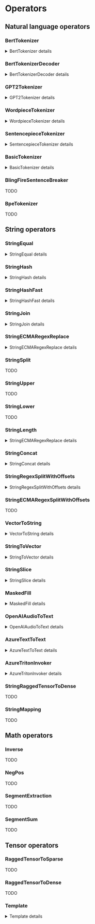# Operators


## Natural language operators

### BertTokenizer

<details>
<summary>BertTokenizer details</summary>

BertTokenizer replicates `encode_plus` function of [BertTokenizer (huggingface version )](https://huggingface.co/transformers/_modules/transformers/models/bert/tokenization_bert.html#BertTokenizer).

#### Inputs

***text: tensor(string)*** The string tensor for tokenization

#### Attributes

***vocab_file: string***

The content of vocab which has same with huggingface.

***do_lower_case: int64_t*** (default is 1, 1 represents True, 0 represents False)

Whether or not to lowercase the input when tokenizing.

***do_basic_tokenize: int64_t*** (default is 1, 1 represents True, 0 represents False)

Whether or not to do basic tokenization before WordPiece.

***unk_token: string***

The unknown token. A token that is not in the vocabulary cannot be converted to an ID and is set to be this
token instead.

***sep_token: string***

The separator token, which is used when building a sequence from multiple sequences, e.g. two sequences for
sequence classification or for a text and a question for question answering. It is also used as the last
token of a sequence built with special tokens.

***pad_token: string***

The token used for padding, for example when batching sequences of different lengths.

***cls_token: string***

The classifier token which is used when doing sequence classification (classification of the whole sequence instead of per-token classification). It is the first token of the sequence when built with special tokens.

***mask_token: string***

The token used for masking values. This is the token used when training this model with masked language modeling. This is the token which the model will try to predict.

***tokenize_chinese_chars: int64_t*** (default is 1, 1 represents True, 0 represents False)

Whether or not to tokenize Chinese characters.

***strip_accents: int64_t*** (default is 1, 1 represents True, 0 represents False)

Whether or not to strip all accents. If this option is not specified, then it will be determined by the
value for :obj:`lowercase` (as in the original BERT).

***tokenize_punctuation: int64_t*** (default is 0, 1 represents True, 0 represents False)

Splits punctuation on a piece of text.

***remove_control_chars: int64_t*** (default is 0, 1 represents True, 0 represents False)

Remove control chars(such as NUL, BEL) in the text.

***truncation_strategy_name: string***

The name of truncation strategy, it could be `longest_first`, `only_first`, `only_second`, `longest_from_back`.

#### Outputs

***input_ids: tensor(int64_t)***

List of token ids.

***token_type_ids: tensor(64_t)***

List of token type ids

***attention_mask: tensor(64_t)***

List of indices specifying which tokens should b
e attended to by the model


#### Examples

```python
import transformers

bert_cased_tokenizer = transformers.BertTokenizer.from_pretrained('bert-base-cased')

node = onnx.helper.make_node(
    'BertTokenizer',
    inputs=['text'],
    outputs=['tokens'],
)

text = "Hello world louder"
inputs = np.array([text], dtype=object),

bert_tokenize_result = bert_cased_tokenizer.tokenize(text)

input_ids = np.array(bert_tokenize_result[0])
token_type_ids = np.array(bert_tokenize_result[1])
attention_mask = np.array(bert_tokenize_result[2])

expect(node, inputs=[inputs],
       outputs=[input_ids, token_type_ids, attention_mask], name='test_bert_tokenizer')
```
</details>

### BertTokenizerDecoder

<details>
<summary>BertTokenizerDecoder details</summary>

BertTokenizerDecoder replicates `decode` function of [BertTokenizer (huggingface version )](https://huggingface.co/transformers/_modules/transformers/models/bert/tokenization_bert.html#BertTokenizer).

#### Inputs

***token_ids: tensor(int64)***

List of tokenized input ids.

***indices: tensor(int64)***

List of `[start_position, end_position]` to indicate what segments of input ids should be decoded. This input only enabled when attribute `use_indices`=1.

Usually, it is used to decode the slot in the text.

#### Attributes

***vocab_file: string***

The content of vocab which has same with huggingface.

***unk_token: string***

The unknown token. A token that is not in the vocabulary cannot be converted to an ID and is set to be this
token instead.

***sep_token: string***

The separator token, which is used when building a sequence from multiple sequences, e.g. two sequences for
sequence classification or for a text and a question for question answering. It is also used as the last
token of a sequence built with special tokens.

***pad_token: string***

The token used for padding, for example when batching sequences of different lengths.

***cls_token: string***

The classifier token which is used when doing sequence classification (classification of the whole sequence instead of per-token classification). It is the first token of the sequence when built with special tokens.

***mask_token: string***

The token used for masking values. This is the token used when training this model with masked language modeling. This is the token which the model will try to predict.

***suffix_indicator: string***

The suffix indicator.

***use_indices: int64_t***

Whether use second input.

***skip_special_tokens: int64_t***

Whether or not to remove special tokens in the decoding.

***clean_up_tokenization_spaces: int64_t***

Whether or not to clean up the tokenization spaces.

#### Outputs

***sentences: tensor(int64_t)***

The decoded sentences.

#### Examples


```python
import transformers

def get_file_content(path):
  with open(path, "rb") as file:
    return file.read()
  
bert_cased_tokenizer = transformers.BertTokenizer.from_pretrained('bert-base-cased')
bert_cased_tokenizer.save('.', 'bert')


node = onnx.helper.make_node(
    'BertTokenizerDecoder',
    inputs=['token_ids'],
    outputs=['sentences'],
    vocab_file=get_file_content("bert-vocab.txt")
)

text = "Hello world louder"
token_ids = np.array([bert_cased_tokenizer.tokenize(text)], dtype=object),
sentences = np.array(text)


expect(node, inputs=[token_ids],
       outputs=[sentences], name='test_bert_tokenizer')
```
</details>



### GPT2Tokenizer

<details>
<summary>GPT2Tokenizer details</summary>

GPT2Tokenizer that performs byte-level bpe tokenization to the input tensor, based on the [hugging face version](https://huggingface.co/transformers/_modules/transformers/tokenization_gpt2.html).

#### Attributes

***vocab***

The **content** of the vocabulary file, its format is same with [hugging face](https://huggingface.co/gpt2/resolve/main/vocab.json).

***merges***

The **content** of the merges file, its format is same with [hugging face](https://huggingface.co/gpt2/resolve/main/merges.txt).

***padding_length(optional)***

When the input is a set of query, the tokenized result is ragged tensor, so we need to pad the tensor to tidy tensor and the `padding_length` indicates the strategy of the padding. When the padding_length equals -1, we will pad the tensor to length of longest row. When the padding_length is more than 0, we will pad the tensor to the number of padding_length.

The default value of `padding_length` is -1.

#### Inputs

***data: tensor(string)***

The string tensor for tokenization

#### Outputs

***input_ids: tensor(int64)***

The tokenized ids of input

***attention_mask: tensor(int64)***

A tensor indicates which part of input_ids is padded.

#### Examples


```python
def get_file_content(path):
  with open(path, "rb") as file:
    return file.read()

node = onnx.helper.make_node(
    'GPT2Tokenizer',
    inputs=['x'],
    outputs=['y'],
    vocab=get_file_content(vocabulary_file),
    merges=get_file_content(merges_file)
)

x = ["hey cortana"]
y = np.array([20342, 12794, 2271], dtype=np.int64)

expect(node, inputs=[x], outputs=[y],
       name='test_gpt2_tokenizer')
```
</details>

### WordpieceTokenizer

<details>
<summary>WordpieceTokenizer details</summary>


WordpieceTokenizer that performs WordPiece tokenization to the input tensor,
based on the [hugging face version](https://huggingface.co/transformers/model_doc/bert.html#WordpieceTokenizer).
[WordpieceTokenizer](https://github.com/tensorflow/text/blob/master/docs/api_docs/python/text/WordpieceTokenizer.md)
from *tensorflow_text* can be implemented by a pair of nodes
*RegexSplitWithOffets* followed by *WordpieceTokenizer*.
it 

#### Attributes

***vocab***

The **content** of the vocabulary file, its format is same with
[hugging face](https://huggingface.co/gpt2/resolve/main/vocab.json).

***suffix_indicator***

Suffix added to token not in the first position before looking into the vocabulary.

***unk_token***

Unknown tokens. Every token not found in the vocabulary is replaced by this one.

***max_input_chars_per_word***

Maximum number of characters per token (optional, defaults to 200).

#### Inputs

***data: tensor(string)***

The string tensor for tokenization

***row_indices: tensor(int64)*** Empty or the fndices of every first token of input sentences.
`indices[i+1] - indices[i]` is the number of tokens in input `i`.

[WordpieceTokenizer](https://github.com/tensorflow/text/blob/master/docs/api_docs/python/text/WordpieceTokenizer.md)
includes two steps. The first one splits sentences into words and then splits
every work into tokens. This operator only implements the second step.
The first one can be done with operator *StringRegexSplit*.
This parameter can either be empty or it can be the third output
of operator *StringRegexSplit*.

#### Outputs

***tokens: tensor(string)*** Every token.

***token_indices: tensor(int32)*** Indices of each token. -1 means a token outside the vocabulary.

***row_indices: tensor(int64)*** Indices of every first token of input sentences.
`indices[i+1] - indices[i]` is the number of tokens in input `i`.
These are updates row indices given as inputs or new ones if the second input is empty.

#### Examples


```python
words = ["want", "##want",
         "##ed", "wa", "un", "runn", "##ing"]
vocab = {w: i + 10 for i, w in enumerate(words)}
st = json.dumps(vocab)
nodes = []
mkv = helper.make_tensor_value_info
reg = helper.make_tensor(
    "pattern", onnx_proto.TensorProto.STRING, [1, ], ["(\\s)".encode('ascii')])
reg_empty = helper.make_tensor(
    "keep_pattern", onnx_proto.TensorProto.STRING, [0, ], [])

nodes = [
    helper.make_node(
        'StringRegexSplitWithOffsets,
        inputs=['text', 'pattern', 'keep_pattern'],
        outputs=['words', 'begin_end', 'indices'],
        name='StringRegexPlsitOpName',
        domain='ai.onnx.contrib'),
    helper.make_node(
        'WordpieceTokenizer',
        inputs=['words', 'indices'],
        outputs=['out0', 'out1', 'out2'],
        name='WordpieceTokenizerOpName',
        domain='ai.onnx.contrib',
        vocab=st.encode('utf-8'),
        suffix_indicator="##",
        unk_token="[UNK]")
]
inputs = [mkv('text', onnx_proto.TensorProto.STRING, [None])]
graph = helper.make_graph(
    nodes, 'test0', inputs, [
        mkv('out0', onnx_proto.TensorProto.STRING, [None]),
        mkv('out1', onnx_proto.TensorProto.INT32, [None]),
        mkv('out2', onnx_proto.TensorProto.INT64, [None]),
        mkv('words', onnx_proto.TensorProto.STRING, [None]),
        mkv('indices', onnx_proto.TensorProto.INT64, [None])],
    [reg, reg_empty])
model = helper.make_model(
    graph, opset_imports=[helper.make_operatorsetid(domain, 1)])

text = np.array(["unwanted running", "unwantedX running"], dtype=object)
tokens = np.array(['un', '##want', '##ed', 'runn', '##ing', 'un', '##want', '##ed',
                  '[UNK]', 'runn', '##ing'], dtype=object),
indices = np.array([14, 11, 12, 15, 16, 14, 11, 12, -1, 15, 16], dtype=int32)
row_indices = np.array([ 0,  5, 11], dtype=int64)

expect(model, inputs=[text], outputs=[tokens, indices, row_indices],
       name='test_bert_tokenizer')
```

</details>

### SentencepieceTokenizer

<details>
<summary>SentencepieceTokenizer details</summary>

SentencepieceTokenizer replicates [SentencepieceTokenizer](https://github.com/tensorflow/text/blob/master/docs/api_docs/python/text/SentencepieceTokenizer.md).

#### Inputs

***data: tensor(string)*** The string tensor for tokenization

***nbest_size: tensor(int64)***	A scalar for sampling. nbest_size = {0,1}: No sampling is performed.
(default) nbest_size > 1: samples from the nbest_size results. nbest_size < 0: assuming that
nbest_size is infinite and samples from the all hypothesis (lattice) using
forward-filtering-and-backward-sampling algorithm.

***alpha: tensor(float)*** A scalar for a smoothing parameter. Inverse temperature for probability rescaling.

***reverse: tensor(bool)*** Reverses the tokenized sequence (Default = false)

***add_bos: tensor(bool)*** Add beginning of sentence token to the result (Default = false)

***add_eos: tensor(bool)*** Add end of sentence token to the result (Default = false).
When reverse=True beginning/end of sentence tokens are added after reversing.

#### Attributes

***model: string*** The sentencepiece model serialized proto as stored as a string.

#### Outputs

***tokens: tensor(int32)*** Indices of each token.

***indices: tensor(int64)*** Indices of every first token of input sentences.
`indices[i+1] - indices[i]` is the number of tokens in input `i`.

Tokenized result of the input

#### Examples


```python

url = "https://github.com/microsoft/ort-customops/raw/main/test/data/test_sentencepiece_ops_model__6.txt"
with urllib.request.urlopen(url) as f:
    content = f.read()
model = np.array(list(base64.decodebytes(content.encode())), dtype=np.uint8)

node = onnx.helper.make_node(
    'SentencepieceTokenizer',
    inputs=['inputs', 'nbest_size', 'alpha', 'add_bos', 'add_eos', 'reverse'],
    outputs=['indices', 'output'],
    mapping_file_name='vocabulary.txt',
    unmapping_value="unknown_word",
    model=model
)

inputs = np.array(["Hello world", "Hello world louder"], dtype=object),
nbest_size = np.array([0], dtype=np.float32),
alpha = np.array([0], dtype=np.float32),
add_bos = np.array([0], dtype=np.bool_),
add_eos = np.array([0], dtype=np.bool_),
reverse = np.array([0], dtype=np.bool_)

tokens = array([17486,  1017, 17486,  1017,   155, 21869], dtype=int32)
indices = array([0, 2, 6], dtype=int64)

expect(node, inputs=[inputs, nbest_size, alpha, add_bos, add_eos, reverse],
       outputs=[tokens, indices], name='sp')
```
</details>


### BasicTokenizer

<details>
<summary>BasicTokenizer details</summary>

TODO: is this still supported?

BasicTokenizer performs basic tokenization to input string tensor, based on [basic tokenizer in BertTokenizer(hugging face version)](https://huggingface.co/transformers/_modules/transformers/models/bert/tokenization_bert.html#BertTokenizer).

#### Inputs

***text: tensor(string)*** The string tensor for tokenization

#### Attributes

***do_lower_case: int64_t*** (default is 1, 1 represents True, 0 represents False)

Whether or not to lowercase the input when tokenizing.

***tokenize_chinese_chars: int64_t*** (default is 1, 1 represents True, 0 represents False)

Whether or not to tokenize Chinese characters.

***strip_accents: int64_t*** (default is 1, 1 represents True, 0 represents False)

Whether or not to strip all accents. If this option is not specified, then it will be determined by the
value for :obj:`lowercase` (as in the original BERT).

***tokenize_punctuation: int64_t*** (default is 0, 1 represents True, 0 represents False)

Splits punctuation on a piece of text.

***remove_control_chars: int64_t*** (default is 0, 1 represents True, 0 represents False)

Remove control chars(such as NUL, BEL) in the text.

#### Outputs

***tokens: tensor(string)*** Tokenized tokens.

#### Examples

```python
import transformers

tokenizer = transformers.BasicTokenizer()

node = onnx.helper.make_node(
    'BasicTokenizer',
    inputs=['text'],
    outputs=['tokens'],
)

inputs = np.array([ "Hello world louder"], dtype=object),
tokens = np.array(tokenizer(inputs), dtype=int32)

expect(node, inputs=[inputs],
       outputs=[tokens], name='test_basic_tokenizer')
```
</details>


### BlingFireSentenceBreaker

TODO

### BpeTokenizer

TODO


## String operators

### StringEqual

<details>
<summary>StringEqual details</summary>

Compares two strings and returns true if they are equal and false if not.

#### Inputs

***x: tensor(string)***

The first string input

***x: tensor(string)***

The second string input

#### Outputs

***z: tensor(boolean)***

String with replacements.

</details>


### StringHash

<details>
<summary>StringHash details</summary>


Hashes the input string based on the number of buckets

#### Inputs

***input: tensor(string)***

The string to hash

***num_buckets: tensor(int64)***

The number of buckets (must be equal to 1?)

#### Outputs

***name: tensor(int64)***

The hash value of the string

</details>


### StringHashFast

<details>
<summary>StringHashFast details</summary>


A faster implementation of StringHash.

</details>


### StringJoin  

<details>
<summary>StringJoin details</summary>


Join an array of strings

#### Inputs

***input_X: tensor(string)***

The input array of strings

***input_sep: tensor(string)***

The string separator for the resulting joing

***input_axis: tensor(int64)***

The axis along which to joing

#### Outputs

***out: tensor(string)***

The resulting joined string

#### Examples


```bash

input_X = [["a", "b", "c"], ["aa", "bb", ""]]
input_sep=";"
input_axis = 1

out = ["a;b;c", "aa;bb;"]

input_axis = 0

out = ['a;aa', 'b;bb', 'c;']


</details>


### StringRegexReplace

<details>
<summary>StringRegexReplace details</summary>


String replacement based on [Re2-format](https://github.com/google/re2/wiki/Syntax) regular expressions.

#### Inputs

***text: tensor(string)***

String tensor to extract slices from.

***pattern: tensor(string)***

Pattern of the regular expression.

***rewrite: tensor(string)***

Replacement.

#### Attributes

***global_replace: int64*** (default is 1)

Replace all strings matching the pattern or the first one.

#### Outputs

***output: tensor(string)***

String with replacements.

#### Examples

```python

node = onnx.helper.make_node(
    'StringRegexReplace',
    inputs=['text', 'pattern', 'rewrite'],
    outputs=['y'],
)

text = np.array([['def myfunc():'], ['def dummy():']])
pattern = np.array([r'def\s+([a-zA-Z_][a-zA-Z_0-9]*)\s*\(\s*\):'])
rewrite = np.array([r'static PyObject* py_\1(void) {'])
y = [['static PyObject* py_myfunc(void) {'],
     ['static PyObject* py_dummy(void) {']]

expect(node, inputs=[text, pattern, rewrite], outputs=[y],
       name='test_string_regex_replace')
```

</details>

### StringECMARegexReplace

<details>
<summary>StringECMARegexReplace details</summary>

String replacement based on [ECMA-format](https://en.cppreference.com/w/cpp/regex/ecmascript) regular expressions.

#### Inputs

***text: tensor(string)***

String tensor to extract slices from.

***pattern: tensor(string)***

Pattern of the regular expression.

***rewrite: tensor(string)***

Replacement.

#### Attributes

***global_replace: int64*** (default is 1)

Replace all strings matching the pattern or the first one.


***ignore_case: int64*** (default is 0)

Replace 

#### Outputs

***output: tensor(string)***

String with replacements.

#### Examples


```python

node = onnx.helper.make_node(
    'StringRegexReplace',
    inputs=['text', 'pattern', 'rewrite'],
    outputs=['y'],
)

text = np.array([['def myfunc():'], ['def dummy():']])
pattern = np.array([r'def\s+([a-zA-Z_][a-zA-Z_0-9]*)\s*\(\s*\):'])
rewrite = np.array([r'static PyObject* py_$1(void) {'])
y = [['static PyObject* py_myfunc(void) {'],
     ['static PyObject* py_dummy(void) {']]

expect(node, inputs=[text, pattern, rewrite], outputs=[y],
       name='test_string_regex_replace')
```

</details>



### StringSplit 

TODO

### StringUpper  

TODO

### StringLower

TODO

### StringLength

<details>
<summary>StringECMARegexReplace details</summary>

Get the length of each string element in input tensor. Similar to the function `len("abcde"")` in python.

#### Inputs 

***data: tensor(string)***

String tensor to get length of its each string element.

#### Outputs

***output: tensor(int64)***

Data length tensor.

#### Examples


```python

node = onnx.helper.make_node(
    'StringLength',
    inputs=['x'],
    outputs=['y']
)

x = ["abcdef", "hijkl"]
y = np.array([len(x[0]), len(x[1])], dtype=np.int64)


expect(node, inputs=[x], outputs=[y],
       name='test_string_length')
```
</details>
 
### StringConcat 

<details>
<summary>StringConcat details</summary>

Concat the corresponding string in the two string tensor. Two input tensors should have the same dimension.

```python
  output = []
  shape = input1.shape
  input1 = input1.flatten()
  input2 = input2.flatten()
  for i in range(len(input1)):
      output.append(input1[i] + input2[i])
  output = np.array(output).reshape(shape)
```

#### Inputs

***input_1: tensor(string)***

The first string tensor.

***input_2: tensor(string)***

The second string tensor.


#### Outputs

***output: tensor(string)***

The result.

#### Examples


```python

node = onnx.helper.make_node(
    'StringConcat',
    inputs=['x', 'y'],
    outputs=['result'],
)

x = np.array(["abcd", "efgh"])
y = np.array(["wxyz", "stuv"])
result = np.array([x[0] + y[0], x[1] + y[1]])

expect(node, inputs=[x, y], outputs=[result],
       name='test_string_concat')
```

</details>

### StringRegexSplitWithOffsets

<details>
<summary>StringRegexSplitWithOffsets details</summary>

Splits string based on regular expressions.

#### Inputs

***text: tensor(string)***

String tensor to extract slices from.

***delim_regex_pattern: tensor(string)***

Splitting attern of the regular expression.

***keep_delim_regex_pattern: tensor(string)***

By default, delimiters are not included in the split string results. Delimiters may be included by specifying a regex pattern keep_delim_regex_pattern.

#### Outputs

***words: tensor(string)*** Tensor of words.

***offsets: tensor(int64)*** 2D tensor with 3 columns:
sentence index, position of the first character, position of the last one (excluded)

***row_indices: tensor(int64)*** Indices of every first token of input sentences.
`row_indices[i+1] - row_indices[i]` is the number of tokens in input `i`.
These are updates row indices given as inputs or new ones if the second input is empty.


#### Examples


```python

node = onnx.helper.make_node(
    'StringRegexSplit',
    inputs=['text', 'pattern', 'rewrite'],
    outputs=['y', 'begin_end', 'indices'],
)

text = np.array(["hello there"])
pattern = np.array([r'\s'])
rewrite = np.array([r'\s'])
y = np.array(["hello", " ", "there"])
z1 = np.array([[0, 0, 5],
               [0, 5, 6],
               [0, 6, 11]], dtype=np.int64)
z2 = np.array([0, 2], dtype=np.int64)

expect(node, inputs=[text, pattern, rewrite], outputs=[y, z1, z2],
       name='test_string_regex_replace')
```

</details>


### StringECMARegexSplitWithOffsets

TODO

### VectorToString

<details>
<summary>VectorToString details</summary>

VectorToString is the contrary operation to the `StringToVector` , they share same format of mapping table:

    <string>\t<scalar_1>\s<scalar_2>\s<scalar_3>...<scalar_n>

Unmapped vector will output the value of the attribute `unk`.

Example:

*Attributes:*

- `map`: 
  ```
  a   0 0 1 2
  b   0 1 2 3
  d   0 1 3 4
  ```

- `unk`: "unknown_word"

*Inputs:*
- data: [[0,0,1,2],[0,1,3,4],[0,0,0,0]]

*Ouputs:*
- output: ["a", "d", "unknown_word" ]

#### Attributes

***mapping_file_name***

the formative mapping table

***unmapping_value***

the result returned when a vector aren't found in the map

#### Inputs

***data: tensor(T)***

Input tensor

#### Outputs

***output: tensor(string)***

The mapping result of the input

#### Type Constraints
***T:tensor(uint8), tensor(uint16), tensor(uint32), tensor(uint64), tensor(int8), tensor(int16), tensor(int32), tensor(int64), tensor(bfloat16), tensor(float16), tensor(float), tensor(double), tensor(bool)***

Constrain input and output types to numerical tensors.


#### Examples


```python
mapping_table = \
  """
  a   0 0 1 2
  b   0 1 2 3
  d   0 1 3 4
  """

node = onnx.helper.make_node(
    'VectorToString',
    inputs=['x'],
    outputs=['y'],
    map=mapping_table,
    unk="unknown_word"
)


x = np.array([[0,0,1,2],[0,1,3,4],[0,0,0,0]], type=np.int64)
y = ["a", "d", "unknown_word"]


expect(node, inputs=[x], outputs=[y],
       name='test_vector_to_string')
```
</details>


### StringToVector

<details>
<summary>StringToVector details</summary>

StringToVector will map each string element in the input to the corresponding vector according to the mapping file. The mapping file is a utf-8 encoding text file in tsv format:

    <string>\t<scalar_1>\s<scalar_2>\s<scalar_3>...<scalar_n>

Unmapped string will output the value of the attribute `unmapping_value`.

Example:

*Attributes:*

- `mapping_file_name`: vocabulary.txt
  ```
  a   0 0 1 2
  b   0 1 2 3
  d   0 1 3 4
  ```
  
- `unmapping_value`: [0 0 0 0]

*Inputs:*
- data: ["a", "d", "e"]

*Ouputs:*
- output: [[0,0,1,2],[0,1,3,4],[0,0,0,0]]

#### Attributes

***mapping_file_name:string***

The name of your string to vector mapping file.

***unmapping_value:list(int)***

Mapping result for unmapped string

#### Inputs

***data: tensor(string)***

Input tensor

#### Outputs

***output: tensor(T)***

The mapping result of the input

#### Type Constraints
***T:tensor(uint8), tensor(uint16), tensor(uint32), tensor(uint64), tensor(int8), tensor(int16), tensor(int32), tensor(int64), tensor(bfloat16), tensor(float16), tensor(float), tensor(double), tensor(bool)***

Constrain input and output types to numerical tensors.

#### Examples


```python
# what's in vocabulary.txt

mapping_table = \
"""
a   0 0 1 2
b   0 1 2 3
d   0 1 3 4
"""

node = onnx.helper.make_node(
    'StringToVector',
    inputs=['x'],
    outputs=['y'],
    mapping_table=mapping_table,
    unmapping_value=[0,0,0,0]
)


x = ["a", "d", "e"]
y = np.array([[0,0,1,2],[0,1,3,4],[0,0,0,0]], type=np.int64)


expect(node, inputs=[x], outputs=[y],
       name='test_string_to_vector')
```

</details>



### StringSlice 

<details>
<summary>StringSlice details</summary>

Do the slice operation to each string element in input tensor. Similar to string slice in python

```python
a = "abcdef"
b = a[1:2]
c = a[3:1:-1]
```

#### Inputs

***data: tensor(string)***

String tensor to extract slices from.

***starts: tensor(int64/int32)***

The tensor of starting indices of corresponding string in data, which has same dimension of data.

***ends: tensor(int64/int32)***

The tensor of ending indices of corresponding string in data, which has same dimension of data.

***steps(optional): tensor(int64/int32)***

The tensor of slice step of corresponding string in data, which has same dimension of data.If steps is empty tensor, we will use default value 1 for each string

#### Outputs

***output: tensor(string)***

Sliced data tensor.

#### Examples


```python

node = onnx.helper.make_node(
    'StringSlice',
    inputs=['x', 'starts', 'ends', 'steps'],
    outputs=['y'],
)

x = np.array(["abcdef", "hijkl"])
y = np.array([x[0][1:3:1], x[1][3:1:-1]])
starts = np.array([1, 3], dtype=np.int64)
ends = np.array([3, 1], dtype=np.int64)
axes = np.array([0, 1], dtype=np.int64)
steps = np.array([1, 1], dtype=np.int64)

expect(node, inputs=[x, starts, ends, axes, steps], outputs=[y],
       name='test_string_slice')
```

</details>


### MaskedFill

<details>
<summary>MaskedFill details</summary>


Fills elements of self tensor with value where mask is True. The operator is similar with [`Tensor.masked_fill_`](https://pytorch.org/docs/stable/generated/torch.Tensor.masked_fill_.html#torch.Tensor.masked_fill_) in pytorch.


#### Inputs

***value: tensor(string)***

The value to fill in with, currently we only support string type and vector&scalar dimension.

***mask: tensor(bool)***

The boolean mask, the dimension of mask tensor should be same with value.

#### Outputs

***output: tensor(string)***

The filled output of input tensor.


#### Examples


```python

node = onnx.helper.make_node(
    'MaskedFill',
    inputs=['value', 'mask'],
    outputs=['output']
)


value = np.array(["a", "b", "c", "d"])
mask = np.array([True, False, True, False], dtype=bool)
output = np.array(["a", "c"])


expect(node, inputs=[value, mask], outputs=[output],
       name='test_masked_fill')
```
</details>


### OpenAIAudioToText

<details>
<summary>OpenAIAudioToText details</summary>


OpenAIAudioToText operator talks to [openAI audio](https://platform.openai.com/docs/api-reference/audio) endpoints.


#### Attributes

***model_uri:string***

Endpoint uri, like "https://api.openai.com/v1/audio/transcriptions".

***audio_format:string***

The format of the audio, by default "wav".

#### Inputs

***auth_token: tensor(string)***

An access token comes with openAI subscription.

***model_name: tensor(string)***

Model name to send to the endpoint, such as "whisper-1".

***response_format: tensor(string)***

Expected format of the response, either be "text" or "json".

***audio_blob: tensor(uint8)***

A byte array containing raw data from the audio file.

#### Outputs

***transcriptions: tensor(string)***

The transcriptions in form of text.


#### Examples


```python

def create_openai_audio_model():
    auth_token = helper.make_tensor_value_info('auth_token', TensorProto.STRING, [1])
    model = helper.make_tensor_value_info('model_name', TensorProto.STRING, [1])
    response_format = helper.make_tensor_value_info('response_format', TensorProto.STRING, [-1])
    file = helper.make_tensor_value_info('file', TensorProto.UINT8, [-1])
    transcriptions = helper.make_tensor_value_info('transcriptions', TensorProto.STRING, [-1])

    invoker = helper.make_node('OpenAIAudioToText',
                               ['auth_token', 'model_name', 'response_format', 'file'],
                               ['transcriptions'],
                               domain='com.microsoft.extensions',
                               name='audio_invoker',
                               model_uri='https://api.openai.com/v1/audio/transcriptions',
                               audio_format='wav')

    graph = helper.make_graph([invoker], 'graph', [auth_token, model, response_format, file], [transcriptions])
    model = helper.make_model(graph,
                              opset_imports=[helper.make_operatorsetid('com.microsoft.extensions', 1)])

    onnx.save(model, 'openai_audio.onnx')

create_openai_audio_model()
sess = InferenceSession(os.path.join(test_data_dir, "openai_audio.onnx"),
                        self.__opt, providers=["CPUExecutionProvider", "AzureExecutionProvider"])
auth_token = np.array([os.getenv('MYAUTH', '')])
model = np.array(['whisper-1'])
response_format = np.array(['text'])

with open(os.path.join(test_data_dir, "test16.wav"), "rb") as _f:
    audio_blob = np.asarray(list(_f.read()), dtype=np.uint8)
    ort_inputs = {
        "auth_token": auth_token,
        "model_name": model,
        "response_format": response_format,
        "file": audio_blob,
    }
    out = sess.run(None, ort_inputs)[0]
```
</details>


### AzureTextToText

<details>
<summary>AzureTextToText details</summary>


AzureTextToText talks to a GPT model served by [Azure openAI service](https://learn.microsoft.com/en-us/azure/ai-services/openai/).


#### Attributes

***model_uri:string***

Endpoint uri, like "https://myname-aoai-test.openai.azure.com/openai/deployments/mydeploy/chat/completions?api-version=2023-05-15'".

#### Inputs

***auth_token: tensor(string)***

An access token comes with Azure openAI subscription.

***chat: tensor(string)***

A json string in requested [format](https://learn.microsoft.com/en-us/azure/ai-services/openai/chatgpt-quickstart?tabs=command-line&pivots=rest-api).

#### Outputs

***response_format: tensor(string)***

A json string as response.


#### Examples


```python

def create_azure_chat_model():
    auth_token = helper.make_tensor_value_info('auth_token', TensorProto.STRING, [-1])
    chat = helper.make_tensor_value_info('chat', TensorProto.STRING, [-1])
    response = helper.make_tensor_value_info('response', TensorProto.STRING, [-1])

    invoker = helper.make_node('AzureTextToText', ['auth_token', 'chat'], ['response'],
                               domain='com.microsoft.extensions',
                               name='chat_invoker',
                               model_uri='https://rashuai-aoai-test.openai.azure.com/openai/deployments/randysgpt/chat/completions?api-version=2023-05-15')

    graph = helper.make_graph([invoker], 'graph', [auth_token, chat], [response])
    model = helper.make_model(graph,
                              opset_imports=[helper.make_operatorsetid('com.microsoft.extensions', 1)])

    onnx.save(model, 'azure_chat.onnx')

create_azure_chat_model()
sess = InferenceSession(os.path.join(test_data_dir, "azure_chat.onnx"), self.__opt, providers=["CPUExecutionProvider", "AzureExecutionProvider"])
auth_token = np.array([os.getenv('MYAUTH', '')])
chat = np.array(['{\"messages\":[{\"role\": \"system\", \"content\": \"You are a helpful assistant.\"},{\"role\": \"user\", \"content\": \"Does Azure OpenAI support customer managed keys?\"},{\"role\": \"assistant\", \"content\": \"Yes, customer managed keys are supported by Azure OpenAI.\"},{\"role\": \"user\", \"content\": \"Do other Azure AI services support this too?\"}]}'])
ort_inputs = {
    "auth_token": auth_token,
    "chat": chat,
}
out = sess.run(None, ort_inputs)[0]
```
</details>


### AzureTritonInvoker

<details>
<summary>AzureTritonInvoker details</summary>


AzureTritonInvoker talks to [Azure Machine Learning triton services](https://learn.microsoft.com/en-us/azure/machine-learning/how-to-deploy-with-triton?view=azureml-api-2&tabs=azure-cli%2Cendpoint).


#### Attributes

***model_uri:string***

Endpoint uri, like "'https://endpoint-12345678.westus.inference.ml.azure.com".

***model_name:string***

***model_version:string***

A version string, like "1", or "2".

#### Inputs

***auth_token: tensor(string)***

An access token comes with Azure Machine Learning model deployment.

***inputs: tensor(variadic)***

Tensors of any supported onnx data type.

#### Outputs

***outputs: tensor(variadic)***

Tensors of any supported onnx data type.


#### Examples


```python

def createAddf():
    auth_token = helper.make_tensor_value_info('auth_token', TensorProto.STRING, [-1])
    X = helper.make_tensor_value_info('X', TensorProto.FLOAT, [-1])
    Y = helper.make_tensor_value_info('Y', TensorProto.FLOAT, [-1])
    Z = helper.make_tensor_value_info('Z', TensorProto.FLOAT, [-1])
    invoker = helper.make_node('AzureTritonInvoker', ['auth_token', 'X', 'Y'], ['Z'],
                               domain='com.microsoft.extensions', name='triton_invoker',
                               model_uri='https://endpoint-1.westus2.inference.ml.azure.com',
                               model_name='addf', model_version='1')
    graph = helper.make_graph([invoker], 'graph', [auth_token, X, Y], [Z])
    model = helper.make_model(graph,
                              opset_imports=[helper.make_operatorsetid('com.microsoft.extensions', 1)])
    save(model, 'triton_addf.onnx')

def createAddf8():
    auth_token = helper.make_tensor_value_info('auth_token', TensorProto.STRING, [-1])
    X = helper.make_tensor_value_info('X', TensorProto.DOUBLE, [-1])
    Y = helper.make_tensor_value_info('Y', TensorProto.DOUBLE, [-1])
    Z = helper.make_tensor_value_info('Z', TensorProto.DOUBLE, [-1])
    invoker = helper.make_node('AzureTritonInvoker', ['auth_token', 'X', 'Y'], ['Z'],
                               domain='com.microsoft.extensions', name='triton_invoker',
                               model_uri='https://endpoint-2.westus2.inference.ml.azure.com',
                               model_name='addf8', model_version='1')
    graph = helper.make_graph([invoker], 'graph', [auth_token, X, Y], [Z])
    model = helper.make_model(graph,
                              opset_imports=[helper.make_operatorsetid('com.microsoft.extensions', 1)])
    save(model, 'triton_addf8.onnx')

def createAddi4():
    auth_token = helper.make_tensor_value_info('auth_token', TensorProto.STRING, [-1])
    X = helper.make_tensor_value_info('X', TensorProto.INT32, [-1])
    Y = helper.make_tensor_value_info('Y', TensorProto.INT32, [-1])
    Z = helper.make_tensor_value_info('Z', TensorProto.INT32, [-1])
    invoker = helper.make_node('AzureTritonInvoker', ['auth_token', 'X', 'Y'], ['Z'],
                               domain='com.microsoft.extensions', name='triton_invoker',
                               model_uri='https://endpoint-3.westus2.inference.ml.azure.com',
                               model_name='addi4', model_version='1')
    graph = helper.make_graph([invoker], 'graph', [auth_token, X, Y], [Z])
    model = helper.make_model(graph,
                              opset_imports=[helper.make_operatorsetid('com.microsoft.extensions', 1)])
    save(model, 'triton_addi4.onnx')

def createAnd():
    auth_token = helper.make_tensor_value_info('auth_token', TensorProto.STRING, [-1])
    X = helper.make_tensor_value_info('X', TensorProto.BOOL, [-1])
    Y = helper.make_tensor_value_info('Y', TensorProto.BOOL, [-1])
    Z = helper.make_tensor_value_info('Z', TensorProto.BOOL, [-1])
    invoker = helper.make_node('AzureTritonInvoker', ['auth_token', 'X', 'Y'], ['Z'],
                               domain='com.microsoft.extensions', name='triton_invoker',
                               model_uri='https://endpoint-4.westus2.inference.ml.azure.com',
                               model_name='and', model_version='1')
    graph = helper.make_graph([invoker], 'graph', [auth_token, X, Y], [Z])
    model = helper.make_model(graph,
                              opset_imports=[helper.make_operatorsetid('com.microsoft.extensions', 1)])
    save(model, 'triton_and.onnx')

def createStr():
    auth_token = helper.make_tensor_value_info('auth_token', TensorProto.STRING, [-1])
    str_in = helper.make_tensor_value_info('str_in', TensorProto.STRING, [-1])
    str_out1 = helper.make_tensor_value_info('str_out1', TensorProto.STRING, [-1])
    str_out2 = helper.make_tensor_value_info('str_out2', TensorProto.STRING, [-1])
    invoker = helper.make_node('AzureTritonInvoker', ['auth_token', 'str_in'], ['str_out1','str_out2'],
                               domain='com.microsoft.extensions', name='triton_invoker',
                               model_uri='https://endpoint-5.westus2.inference.ml.azure.com',
                               model_name='str', model_version='1')
    graph = helper.make_graph([invoker], 'graph', [auth_token, str_in], [str_out1, str_out2])
    model = helper.make_model(graph,
                              opset_imports=[helper.make_operatorsetid('com.microsoft.extensions', 1)])
    save(model, 'triton_str.onnx')

def run_add_f(self):
    if self.__enabled:
        sess = InferenceSession(os.path.join(test_data_dir, "triton_addf.onnx"),
                                self.__opt, providers=["CPUExecutionProvider", "AzureExecutionProvider"])
        auth_token = np.array([os.getenv('MYAUTH', '')])
        x = np.array([1,2,3,4]).astype(np.float32)
        y = np.array([4,3,2,1]).astype(np.float32)
        ort_inputs = {
            "auth_token": auth_token,
            "X": x,
            "Y": y
        }
        out = sess.run(None, ort_inputs)[0]

def run_add_f8(self):
    if self.__enabled:
        opt = SessionOptions()
        opt.register_custom_ops_library(get_library_path())
        sess = InferenceSession(os.path.join(test_data_dir, "triton_addf8.onnx"),
                                self.__opt, providers=["CPUExecutionProvider", "AzureExecutionProvider"])
        auth_token = np.array([os.getenv('MYAUTH', '')])
        x = np.array([1,2,3,4]).astype(np.double)
        y = np.array([4,3,2,1]).astype(np.double)
        ort_inputs = {
            "auth_token": auth_token,
            "X": x,
            "Y": y
        }
        out = sess.run(None, ort_inputs)[0]

def run_add_i4(self):
    if self.__enabled:
        sess = InferenceSession(os.path.join(test_data_dir, "triton_addi4.onnx"),
                                self.__opt, providers=["CPUExecutionProvider", "AzureExecutionProvider"])
        auth_token = np.array([os.getenv('MYAUTH', '')])
        x = np.array([1,2,3,4]).astype(np.int32)
        y = np.array([4,3,2,1]).astype(np.int32)
        ort_inputs = {
            "auth_token": auth_token,
            "X": x,
            "Y": y
        }
        out = sess.run(None, ort_inputs)[0]

def run_and(self):
    if self.__enabled:
        sess = InferenceSession(os.path.join(test_data_dir, "triton_and.onnx"),
                                self.__opt, providers=["CPUExecutionProvider", "AzureExecutionProvider"])
        auth_token = np.array([os.getenv('MYAUTH', '')])
        x = np.array([True, True])
        y = np.array([True, False])
        ort_inputs = {
            "auth_token": auth_token,
            "X": x,
            "Y": y
        }
        out = sess.run(None, ort_inputs)[0]

def run_str(self):
    if self.__enabled:
        sess = InferenceSession(os.path.join(test_data_dir, "triton_str.onnx"),
                                self.__opt, providers=["CPUExecutionProvider", "AzureExecutionProvider"])
        auth_token = np.array([os.getenv('MYAUTH', '')])
        str_in = np.array(['this is the input'])
        ort_inputs = {
            "auth_token": auth_token,
            "str_in": str_in
        }
        outs = sess.run(None, ort_inputs)
```
</details>


### StringRaggedTensorToDense

TODO

### StringMapping

TODO

## Math operators


### Inverse

TODO 

### NegPos

TODO

### SegmentExtraction

TODO

### SegmentSum

TODO

## Tensor operators

### RaggedTensorToSparse

TODO

### RaggedTensorToDense

TODO

### Template

<details>
<summary>Template details</summary>

Description

#### Inputs

***name: tensor(type)***

Description

#### Outputs

***name: tensor(type)***

Description

#### Examples


```python

node = onnx.helper.make_node(
    'StringRegexReplace',
    inputs=['text', 'pattern', 'rewrite'],
    outputs=['y'],
)

text = np.array([['def myfunc():'], ['def dummy():']])
pattern = np.array([r'def\s+([a-zA-Z_][a-zA-Z_0-9]*)\s*\(\s*\):'])
rewrite = np.array([r'static PyObject* py_\1(void) {'])
y = [['static PyObject* py_myfunc(void) {'],
     ['static PyObject* py_dummy(void) {']]

expect(node, inputs=[text, pattern, rewrite], outputs=[y],
       name='test_string_regex_replace')
```

</details>